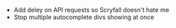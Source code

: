* Add deley on API requests so Scryfall doesn't hate me
* Stop multiple autocomplete divs showing at once